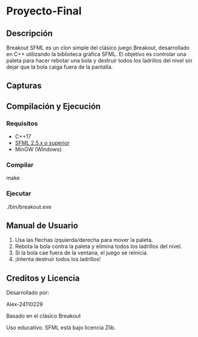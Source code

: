 # Proyecto-Final

## Descripción

Breakout SFML es un clon simple del clásico juego Breakout, desarrollado en C++ utilizando la biblioteca gráfica SFML. El objetivo es controlar una paleta para hacer rebotar una bola y destruir todos los ladrillos del nivel sin dejar que la bola caiga fuera de la pantalla.

## Capturas 

## Compilación y Ejecución

### Requisitos 
- C++17
- [SFML 2.5.x o superior](https://www.sfml-dev.org/download.php)
- MinGW (Windows)

### Compilar

make

### Ejecutar

./bin/breakout.exe

## Manual de Usuario 
1. Usa las flechas izquierda/derecha para mover la paleta. 
2. Rebota la bola contra la paleta y elimina todos los ladrillos del nivel. 
3. Si la bola cae fuera de la ventana, el juego se reinicia. 
4. ¡Intenta destruir todos los ladrillos! 

## Creditos y Licencia 

Desarrollado por:

Alex-24110229 

Basado en el clásico Breakout

Uso educativo. SFML está bajo licencia Zlib.